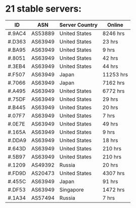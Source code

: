 # 21 stable servers:

| ID | ASN | Server Country | Online |
| ------ | ------ | ------ | ------ |
| #.9AC4 | AS53889 | United States | 8246 hrs |
| #.D363 | AS63949 | United States | 23 hrs |
| #.BA95 | AS63949 | United States | 9 hrs |
| #.8051 | AS63949 | United States | 42 hrs |
| #.3EB4 | AS63949 | United States | 44 hrs |
| #.F507 | AS63949 | Japan | 11253 hrs |
| #.7066 | AS63949 | Japan | 7162 hrs |
| #.A495 | AS63949 | United States | 6772 hrs |
| #.75DF | AS63949 | United States | 29 hrs |
| #.B445 | AS63949 | United States | 20 hrs |
| #.07F7 | AS63949 | United States | 7 hrs |
| #.0E7E | AS63949 | United States | 49 hrs |
| #.165A | AS63949 | United States | 9 hrs |
| #.DDA9 | AS63949 | United States | 18 hrs |
| #.643D | AS63949 | United States | 210 hrs |
| #.5B97 | AS63949 | United States | 210 hrs |
| #.1209 | AS49392 | Russia | 20 hrs |
| #.FD9D | AS20473 | United States | 4307 hrs |
| #.455C | AS63949 | Japan | 91 hrs |
| #.DF53 | AS63949 | Singapore | 1472 hrs |
| #.1A34 | AS57494 | Russia | 7 hrs |

